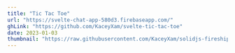 ```yaml
---
title: "Tic Tac Toe"
url: "https://svelte-chat-app-580d3.firebaseapp.com/"
ghLink: "https://github.com/KaceyXam/svelte-tic-tac-toe"
date: 2023-01-03
thumbnail: "https://raw.githubusercontent.com/KaceyXam/solidjs-fireshipio-recreation/main/fireshipio-recreation-image.png"
---
```

